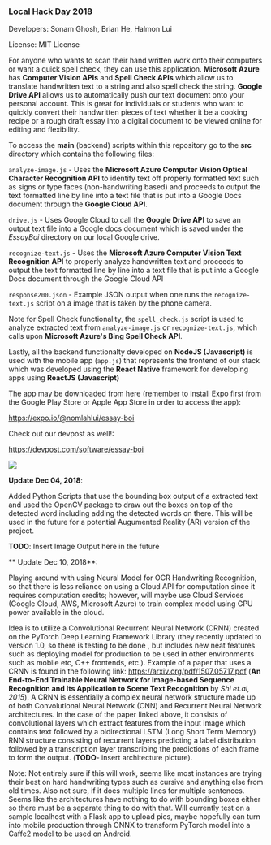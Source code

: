 ### Local Hack Day 2018

Developers: Sonam Ghosh, Brian He, Halmon Lui

License: MIT License

For anyone who wants to scan their hand written work onto their computers or want a quick spell check, they can use this application. **Microsoft Azure** has **Computer Vision APIs** and **Spell Check APIs** which allow us to translate handwritten text to a string and also spell check the string. **Google Drive API** allows us to automatically push our text document onto your personal account. This is great for individuals or students who want to quickly convert their handwritten pieces of text whether it be a cooking recipe or a rough draft essay into a digital document to be viewed online for editing and flexibility. 

To access the **main** (backend) scripts within this repository go to the **src** directory which contains the following files:

`analyze-image.js` - Uses the **Microsoft Azure Computer Vision Optical Character Recognition API** to identify text off properly formatted text such as signs or type faces (non-handwriting based) and proceeds to output the text formatted line by line into a text file that is put into a Google Docs document through the **Google Cloud API**. 

`drive.js` - Uses Google Cloud to call the **Google Drive API** to save an output text file into a Google docs document which is saved under the *EssayBoi* directory on our local Google drive. 

`recognize-text.js` - Uses the **Microsoft Azure Computer Vision Text Recognition API** to properly analyze handwritten text and proceeds to output the text formatted line by line into a text file that is put into a Google Docs document through the Google Cloud API 

`response200.json` - Example JSON output when one runs the `recognize-text.js` script on a image that is taken by the phone camera. 

Note for Spell Check functionality, the `spell_check.js` script is used to analyze extracted text from `analyze-image.js` or `recognize-text.js`, which calls upon **Microsoft Azure's Bing Spell Check API**. 

Lastly, all the backend functionalty developed on **NodeJS (Javascript)** is used with the mobile app (`app.js`) that represents the frontend of our stack which was developed using the **React Native** framework for developing apps using **ReactJS (Javascript)**

The app may be downloaded from here (remember to install Expo first from the Google Play Store or Apple App Store in order to access the app):

https://expo.io/@nomlahlui/essay-boi

Check out our devpost as well!:

https://devpost.com/software/essay-boi

<img src = "full_stack_diagram.png">


**Update Dec 04, 2018**:

Added Python Scripts that use the bounding box output of a extracted text and used the OpenCV package to draw out the boxes on top of the detected word including adding the detected words on there. This will be used in the future for a potential Augumented Reality (AR) version of the project. 

**TODO**: Insert Image Output here in the future

** Update Dec 10, 2018**:

Playing around with using Neural Model for OCR Handwriting Recognition, so that there is less reliance on using a Cloud API for computation since it requires computation credits; however, will maybe use Cloud Services (Google Cloud, AWS, Microsoft Azure) to train complex model using GPU power available in the cloud.

Idea is to utilize a Convolutional Recurrent Neural Network (CRNN) created on the PyTorch Deep Learning Framework Library (they recently updated to version 1.0, so there is testing to be done , but includes new neat features such as deploying model for production to be used in other environments such as mobile etc, C++ frontends, etc.). Example of a paper that uses a CRNN is found in the following link: https://arxiv.org/pdf/1507.05717.pdf (**An End-to-End Trainable Neural Network for Image-based Sequence Recognition and Its Application to Scene Text Recognition** by *Shi et.al, 2015*). A CRNN is essentially a complex neural network structure made up of both Convolutional Neural Network (CNN) and Recurrent Neural Network architectures. In the case of the paper linked above, it consists of convolutional layers which extract features from the input image which contains text followed by a bidirectional LSTM (Long Short Term Memory) RNN structure consisting of recurrent layers predicting a label distribution followed by a transcription layer transcribing the predictions of each frame to form the output. (**TODO**- insert architecture picture).

Note: Not entirely sure if this will work, seems like most instances are trying their best on hard handwriting types such as cursive and anything else from old times. Also not sure, if it does multiple lines for multiple sentences. Seems like the architectures have nothing to do with bounding boxes either so there must be a separate thing to do with that. Will currently test on a sample localhost with a Flask app to upload pics, maybe hopefully can turn into mobile production through ONNX to transform PyTorch model into a Caffe2 model to be used on Android. 
